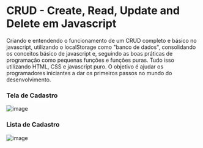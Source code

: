 # CRUD - Create, Read, Update and Delete em Javascript 

Criando e entendendo o funcionamento de um CRUD completo e básico no javascript, utilizando o localStorage como "banco de dados", consolidando os conceitos básico de javascript e, seguindo as boas práticas de programação como pequenas funções e funções puras. Tudo isso utilizando HTML, CSS e javascript puro. O objetivo é ajudar os programadores iniciantes a dar os primeiros passos no mundo do desenvolvimento. 

### Tela de Cadastro
![image](https://user-images.githubusercontent.com/97923666/162008094-825a9467-11e3-45ab-8923-82750bddec29.png)

### Lista de Cadastro
![image](https://user-images.githubusercontent.com/97923666/162008471-ecd0a82c-13c5-4452-b498-0b46c97f0fe2.png)
